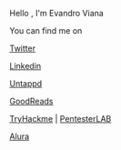 Hello , I'm Evandro Viana 

You can find me on 

[Twitter](http://twitter.com/vianaweb)

[Linkedin](http://linkedin.com/in/vianaweb)

[Untappd](https://untappd.com/user/vianaweb)

[GoodReads](https://www.goodreads.com/user/show/41233474-evandro-viana)

[TryHackme](https://tryhackme.com/p/vianaweb) | [PentesterLAB](https://pentesterlab.com/profile/vianaweb)

[Alura](https://cursos.alura.com.br/user/vianaweb)

